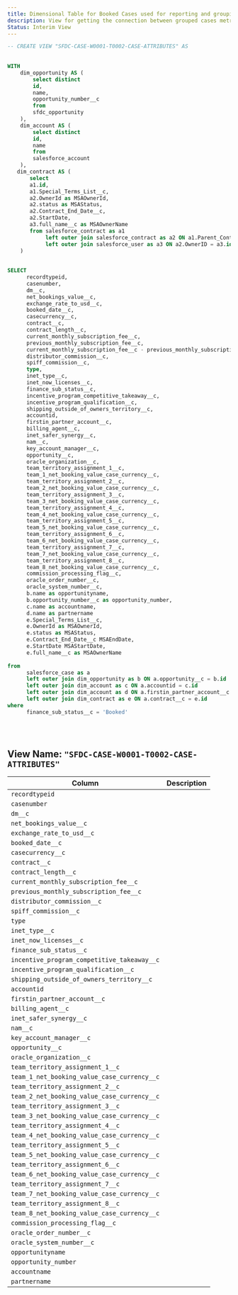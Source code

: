 ```yaml
---
title: Dimensional Table for Booked Cases used for reporting and grouping (Booked)
description: View for getting the connection between grouped cases metrics to the relevant opportunity. Renewals and Amendment cases are included in the grouping.
Status: Interim View
---
```


```sql
-- CREATE VIEW "SFDC-CASE-W0001-T0002-CASE-ATTRIBUTES" AS
 
 
WITH
    dim_opportunity AS (
        select distinct
        id,
        name,
        opportunity_number__c
        from
        sfdc_opportunity
    ),
    dim_account AS (
        select distinct
        id,
        name
        from
        salesforce_account
    ),
   dim_contract AS (
       select
       a1.id,
       a1.Special_Terms_List__c,
       a2.OwnerId as MSAOwnerId,
       a2.status as MSAStatus,
       a2.Contract_End_Date__c,
       a2.StartDate,
       a3.full_name__c as MSAOwnerName
       from salesforce_contract as a1
            left outer join salesforce_contract as a2 ON a1.Parent_Contract__c = a2.id
            left outer join salesforce_user as a3 ON a2.OwnerID = a3.id
    )
 
 
SELECT
      recordtypeid,
      casenumber,
      dm__c,
      net_bookings_value__c,
      exchange_rate_to_usd__c,
      booked_date__c,
      casecurrency__c,
      contract__c,
      contract_length__c,
      current_monthly_subscription_fee__c,
      previous_monthly_subscription_fee__c,
      current_monthly_subscription_fee__c - previous_monthly_subscription_fee__c as mrrchangelocal,
      distributor_commission__c,
      spiff_commission__c,
      type,
      inet_type__c,
      inet_now_licenses__c,
      finance_sub_status__c,
      incentive_program_competitive_takeaway__c,
      incentive_program_qualification__c,
      shipping_outside_of_owners_territory__c,
      accountid,
      firstin_partner_account__c,
      billing_agent__c,
      inet_safer_synergy__c,
      nam__c,
      key_account_manager__c,
      opportunity__c,
      oracle_organization__c,
      team_territory_assignment_1__c,
      team_1_net_booking_value_case_currency__c,
      team_territory_assignment_2__c,
      team_2_net_booking_value_case_currency__c,
      team_territory_assignment_3__c,
      team_3_net_booking_value_case_currency__c,
      team_territory_assignment_4__c,
      team_4_net_booking_value_case_currency__c,
      team_territory_assignment_5__c,
      team_5_net_booking_value_case_currency__c,
      team_territory_assignment_6__c,
      team_6_net_booking_value_case_currency__c,
      team_territory_assignment_7__c,
      team_7_net_booking_value_case_currency__c,
      team_territory_assignment_8__c,
      team_8_net_booking_value_case_currency__c,
      commission_processing_flag__c,
      oracle_order_number__c,
      oracle_system_number__c,
      b.name as opportunityname,
      b.opportunity_number__c as opportunity_number,
      c.name as accountname,
      d.name as partnername
      e.Special_Terms_List__c,
      e.OwnerId as MSAOwnerId,
      e.status as MSAStatus,
      e.Contract_End_Date__c MSAEndDate,
      e.StartDate MSAStartDate,
      e.full_name__c as MSAOwnerName
      
from
      salesforce_case as a
      left outer join dim_opportunity as b ON a.opportunity__c = b.id
      left outer join dim_account as c ON a.accountid = c.id
      left outer join dim_account as d ON a.firstin_partner_account__c = d.id
      left outer join dim_contract as e ON a.contract__c = e.id
where
      finance_sub_status__c = 'Booked'
 
 
 


```

## View Name: `"SFDC-CASE-W0001-T0002-CASE-ATTRIBUTES"`

| Column | Description |
| --- | --- |
|`recordtypeid`|  |
|`casenumber` |  |
|`dm__c` |  |
|`net_bookings_value__c` |  |
|`exchange_rate_to_usd__c` |  |
|`booked_date__c` |  |
|`casecurrency__c` |  |
|`contract__c` |  |
|`contract_length__c` |  |
|`current_monthly_subscription_fee__c` |  |
|`previous_monthly_subscription_fee__c` |  |
|`distributor_commission__c` |  |
|`spiff_commission__c` |  |
|`type` |  |
|`inet_type__c` |  |
|`inet_now_licenses__c` |  |
|`finance_sub_status__c` |  |
|`incentive_program_competitive_takeaway__c` |  |
|`incentive_program_qualification__c` |  |
|`shipping_outside_of_owners_territory__c` |  |
|`accountid` |  |
|`firstin_partner_account__c` |  |
|`billing_agent__c` |  |
|`inet_safer_synergy__c` |  |
|`nam__c` |  |
|`key_account_manager__c` |  |
|`opportunity__c` |  |
|`oracle_organization__c` |  |
|`team_territory_assignment_1__c` |  |
|`team_1_net_booking_value_case_currency__c` |  |
|`team_territory_assignment_2__c` |  |
|`team_2_net_booking_value_case_currency__c` |  |
|`team_territory_assignment_3__c` |  |
|`team_3_net_booking_value_case_currency__c` |  |
|`team_territory_assignment_4__c` |  |
|`team_4_net_booking_value_case_currency__c` |  |
|`team_territory_assignment_5__c` |  |
|`team_5_net_booking_value_case_currency__c` |  |
|`team_territory_assignment_6__c` |  |
|`team_6_net_booking_value_case_currency__c` |  |
|`team_territory_assignment_7__c` |  |
|`team_7_net_booking_value_case_currency__c` |  |
|`team_territory_assignment_8__c` |  |
|`team_8_net_booking_value_case_currency__c` |  |
|`commission_processing_flag__c` |  |
|`oracle_order_number__c` |  |
|`oracle_system_number__c` |  |
|`opportunityname` |  |
|`opportunity_number` |  |
|`accountname` |  |
|`partnername` |  |
